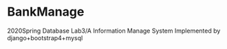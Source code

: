 # BankManage
2020Spring Database Lab3/A Information Manage System Implemented by django+bootstrap4+mysql
